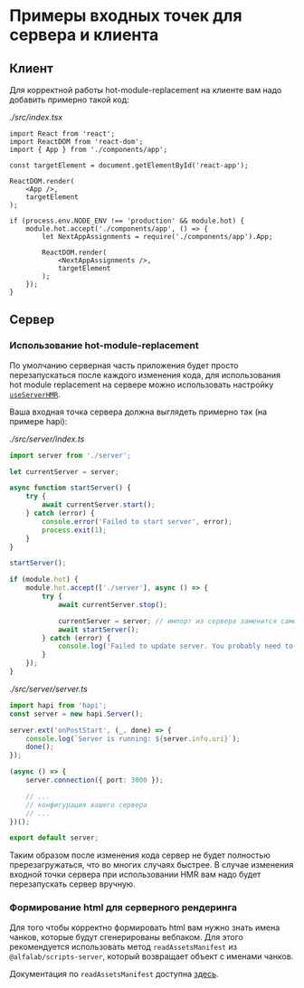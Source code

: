 Примеры входных точек для сервера и клиента
===

## Клиент
Для корректной работы hot-module-replacement на клиенте вам надо добавить примерно такой код:

_./src/index.tsx_
```tsx
import React from 'react';
import ReactDOM from 'react-dom';
import { App } from './components/app';

const targetElement = document.getElementById('react-app');

ReactDOM.render(
    <App />,
    targetElement
);

if (process.env.NODE_ENV !== 'production' && module.hot) {
    module.hot.accept('./components/app', () => {
        let NextAppAssignments = require('./components/app').App;

        ReactDOM.render(
            <NextAppAssignments />,
            targetElement
        );
    });
}
```

## Сервер

### Использование hot-module-replacement
По умолчанию серверная часть приложения будет просто перезапускаться после каждого изменения кода,
для использования hot module replacement на сервере можно использовать настройку [`useServerHMR`](settings.md#useserverhmr).

Ваша входная точка сервера должна выглядеть примерно так (на примере hapi):

_./src/server/index.ts_
```ts
import server from './server';

let currentServer = server;

async function startServer() {
    try {
        await currentServer.start();
    } catch (error) {
        console.error('Failed to start server', error);
        process.exit(1);
    }
}

startServer();

if (module.hot) {
    module.hot.accept(['./server'], async () => {
        try {
            await currentServer.stop();

            currentServer = server; // импорт из сервера заменится самостоятельно
            await startServer();
        } catch (error) {
            console.log('Failed to update server. You probably need to restart application', error);
        }
    });
}
```

_./src/server/server.ts_
```ts
import hapi from 'hapi';
const server = new hapi.Server();

server.ext('onPostStart', (_, done) => {
    console.log(`Server is running: ${server.info.uri}`);
    done();
});

(async () => {
    server.connection({ port: 3000 });

    // ...
    // конфигурация вашего сервера
    // ...
})();

export default server;
```

Таким образом после изменения кода сервер не будет полностью пререзагружаться, что во многих случаях быстрее.
В случае изменения входной точки сервера при использовании HMR вам надо будет перезапускать сервер вручную.

### Формирование html для серверного рендеринга

Для того чтобы корректно формировать html вам нужно знать имена чанков, которые будут сгенерированы вебпаком.
Для этого рекомендуется использовать метод `readAssetsManifest` из `@alfalab/scripts-server`, который возвращает объект с именами чанков.

Документация по `readAssetsManifest` доступна [здесь](../../arui-scripts-server/README.md#readassetsmanifest).

